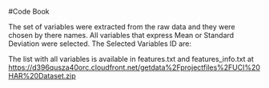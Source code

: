 #Code Book

The set of variables were extracted from the raw data and they were chosen by there names. All variables that express Mean or Standard Deviation were selected. The Selected Variables ID are:




The list with all variables is available in features.txt and features_info.txt at https://d396qusza40orc.cloudfront.net/getdata%2Fprojectfiles%2FUCI%20HAR%20Dataset.zip
